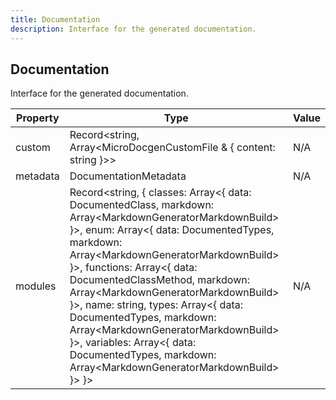 ```yaml
---
title: Documentation
description: Interface for the generated documentation.
---
```


## Documentation

Interface for the generated documentation.

| Property | Type | Value |
| ----------- | ----------- | ----------- |
| custom | Record\<string, Array\<MicroDocgenCustomFile & \{   content: string }>> | N/A |
| metadata | DocumentationMetadata | N/A |
| modules | Record\<string, \{   classes: Array\<\{   data: DocumentedClass,   markdown: Array\<MarkdownGeneratorMarkdownBuild> }>,   enum: Array\<\{   data: DocumentedTypes,   markdown: Array\<MarkdownGeneratorMarkdownBuild> }>,   functions: Array\<\{   data: DocumentedClassMethod,   markdown: Array\<MarkdownGeneratorMarkdownBuild> }>,   name: string,   types: Array\<\{   data: DocumentedTypes,   markdown: Array\<MarkdownGeneratorMarkdownBuild> }>,   variables: Array\<\{   data: DocumentedTypes,   markdown: Array\<MarkdownGeneratorMarkdownBuild> }> }> | N/A |